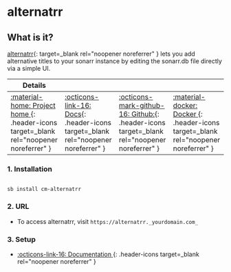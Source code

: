 # alternatrr

## What is it?

[alternatrr](https://www.github.com/TheUltimateC0der/alternatrr){: target=_blank rel="noopener noreferrer" } lets you add alternative titles to your sonarr instance by editing the sonarr.db file directly via a simple UI.

| Details     |             |             |             |
|-------------|-------------|-------------|-------------|
| [:material-home: Project home ](https://www.github.com/TheUltimateC0der/alternatrr){: .header-icons target=_blank rel="noopener noreferrer" } | [:octicons-link-16: Docs](https://www.github.com/TheUltimateC0der/alternatrr){: .header-icons target=_blank rel="noopener noreferrer" } | [:octicons-mark-github-16: Github:](https://www.github.com/TheUltimateC0der/alternatrr){: .header-icons target=_blank rel="noopener noreferrer" } | [:material-docker: Docker ](https://hub.docker.com/r/theultimatecoder/alternatrr){: .header-icons target=_blank rel="noopener noreferrer" }|

### 1. Installation

``` shell

sb install cm-alternatrr

```

### 2. URL

- To access alternatrr, visit `https://alternatrr._yourdomain.com_`

### 3. Setup

- [:octicons-link-16: Documentation ](https://www.github.com/TheUltimateC0der/alternatrr){: .header-icons target=_blank rel="noopener noreferrer" }
